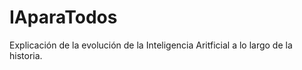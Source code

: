 # IAparaTodos
 Explicación de la evolución de la Inteligencia Aritficial a lo largo de la historia.
